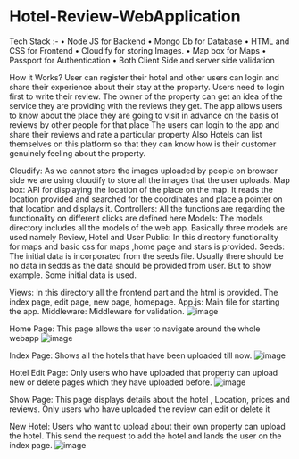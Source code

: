 # Hotel-Review-WebApplication

Tech Stack :-
•	Node JS for Backend
•	Mongo Db for Database
•	HTML and CSS for Frontend
•	Cloudify for storing Images.
•	Map box for Maps
•	Passport for Authentication
•	Both Client Side and server side validation

How it Works?
User can register their hotel and other users can login and share their experience about their stay at the property. Users need to login first to write their review. The owner of the property can get an idea of the service they are providing with the reviews they get.
The app allows users to know about the place they are going to visit in advance on the basis of reviews by other people for that place
The users can login to the app and share their reviews  and rate a particular property
Also Hotels can list themselves on this platform so that they can know how is their customer genuinely feeling about the property.

Cloudify:
As we cannot store the images uploaded by people on browser side we are using cloudify to store all the images that the user uploads. 
Map box: 
API for displaying the location of the place on the map. It reads the location provided and searched for the coordinates and place a pointer on that location and displays it.
Controllers:
All the functions are regarding the functionality on different clicks are defined here
Models:
The models directory includes all the models of the web app. Basically three models are used namely Review, Hotel and User
Public:
In this directory functionality for maps and basic css for maps ,home page and stars is provided.
Seeds: The initial data is incorporated from the seeds file. Usually there should be no data in sedds as the data should be provided from user. But to show example. Some initial data is used.


Views: In this directory all the frontend part and the html is provided. The index page, edit page, new page, homepage.
App.js:  Main file for starting the app.
Middleware: Middleware for validation.
![image](https://user-images.githubusercontent.com/58374984/130333878-d3b3aa6c-446d-4424-93a9-9af8f58c8ec8.png)
 
Home Page: This page allows the user to navigate around the whole webapp
![image](https://user-images.githubusercontent.com/58374984/130333896-246dc91e-47ed-4176-a82a-9bd566273245.png)




 
Index Page: Shows all the hotels that have been uploaded till now.
![image](https://user-images.githubusercontent.com/58374984/130333904-4932c8cb-f3cf-42e8-8c4d-e50c743121a6.png)

 
Hotel Edit Page:
Only users who have uploaded that property can upload new or delete pages which they have uploaded before.
![image](https://user-images.githubusercontent.com/58374984/130333909-f4c705c7-d08b-4eca-8662-8438fea09ce3.png)

 
Show Page: This page displays details about the hotel , Location, prices and reviews. Only users who have uploaded the review can edit or delete it

 
New Hotel: Users who want to upload about their own property can upload the hotel. This send the request to add the hotel and lands the user on the index page.
![image](https://user-images.githubusercontent.com/58374984/130333921-98fec736-418c-480a-b851-4e0ca3ad6f37.png)




 

